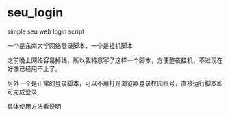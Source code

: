 # seu_login
 simple seu web login script
 
 一个是东南大学网络登录脚本，一个是挂机脚本
 
 之前晚上网络容易掉线，所以我特意写了这样一个脚本，方便整夜挂机，不过现在好像已经用不上了。
 
 另外一个是正常的登录脚本，可以不用打开浏览器登录校园账号，直接运行脚本即可完成登录
 
 具体使用方法看说明
